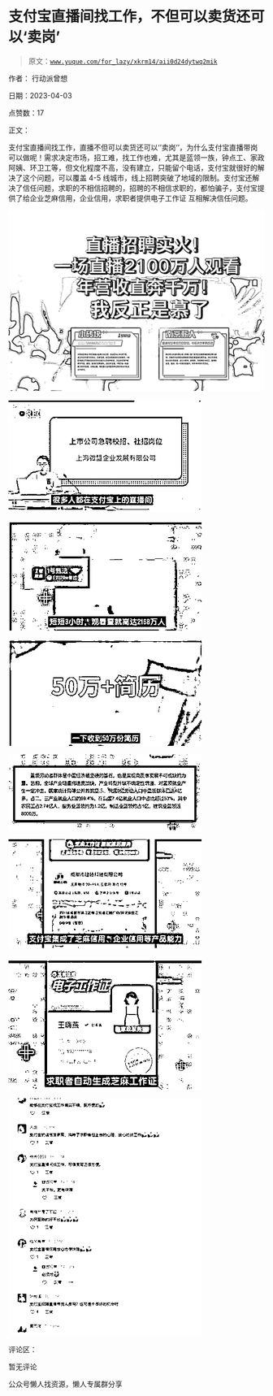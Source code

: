 # 支付宝直播间找工作，不但可以卖货还可以‘卖岗’

> 原文：[`www.yuque.com/for_lazy/xkrm14/aii0d24dytwq2mik`](https://www.yuque.com/for_lazy/xkrm14/aii0d24dytwq2mik)

作者： 行动派曾想

日期：2023-04-03

点赞数：17

正文：

支付宝直播间找工作，直播不但可以卖货还可以‘’卖岗‘’，为什么支付宝直播带岗可以做呢！需求决定市场，招工难，找工作也难，尤其是蓝领一族，钟点工、家政阿姨、环卫工等，但文化程度不高，没有建立，只能留个电话，支付宝就很好的解决了这个问题，可以覆盖 4-5 线城市，线上招聘突破了地域的限制。支付宝还解决了信任问题，求职的不相信招聘的，招聘的不相信求职的，都怕骗子，支付宝提供了给企业芝麻信用，企业信用，求职者提供电子工作证 互相解决信任问题。

![](img/0039eb1a97c98dc41fd01a2a1c8763ba.png)

![](img/c8bb61c1fa0ad2664c4a1295c0930d09.png)

![](img/fa06968be8e30fb86917b426bc0bad02.png)

![](img/1abfb1d5b6f8823adc67ec9ee9778d19.png)

![](img/09852ab126c51e58fdaab3c9d3546cb6.png)

![](img/4f7f5821f8f66f9995e683dc67dc66b3.png)

![](img/8bcb7dbd06b911b5e41d5a148f661962.png)

![](img/e9d73ff008b15689e586a9a41eea06c5.png)

评论区：

暂无评论

公众号懒人找资源，懒人专属群分享

